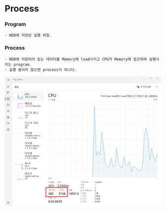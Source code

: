 # Process

### Program
    - HDD에 저장된 실행 파일.

### Process
    - HDD에 저장되어 있는 데이터를 Memory에 load시키고 CPU가 Memory에 접근하여 실행시키는 program.
    - 실행 중이지 않으면 process가 아니다.
![IMAGE](images/windowsProcess.png)
